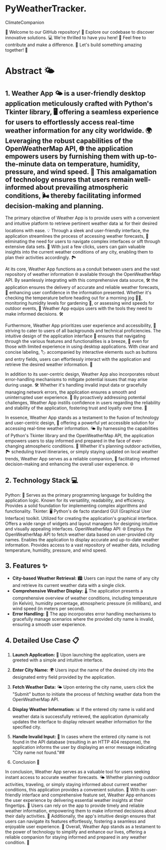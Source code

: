 # PyWeatherTracker.

ClimateCompanion

🎉 Welcome to our GitHub repository! 🚀 Explore our codebase to discover innovative solutions. 💻 We're thrilled to have you here! 🌟 Feel free to contribute and make a difference. 🤝 Let's build something amazing together! 🌈

# Abstract 🌤️

## 1. Weather App 🌤️ is a user-friendly desktop application meticulously crafted with Python's Tkinter library, 🖥️ offering a seamless experience for users to effortlessly access real-time weather information for any city worldwide. 🌍 Leveraging the robust capabilities of the OpenWeatherMap API, 🌐 the application empowers users by furnishing them with up-to-the-minute data on temperature, humidity, pressure, and wind speed. 💨 This amalgamation of technology ensures that users remain well-informed about prevailing atmospheric conditions, 🌬️ thereby facilitating informed decision-making and planning.

The primary objective of Weather App is to provide users with a convenient and intuitive platform to retrieve pertinent weather data 📊 for their desired locations with ease. 💡 Through a sleek and user-friendly interface, the application streamlines the process of accessing weather forecasts, 📲 eliminating the need for users to navigate complex interfaces or sift through extensive data sets. 🧭 With just a few clicks, users can gain valuable insights into the current weather conditions of any city, enabling them to plan their activities accordingly. 🏞️

At its core, Weather App functions as a conduit between users and the vast repository of weather information 🌐 available through the OpenWeatherMap API. By seamlessly integrating with this comprehensive data source, 🛠️ the application ensures the delivery of accurate and reliable weather forecasts, 📡 enhancing user confidence in the information presented. Whether it's checking the temperature before heading out for a morning jog 🏃‍♂️, monitoring humidity levels for gardening 🌱, or assessing wind speeds for outdoor events, 🎪 Weather App equips users with the tools they need to make informed decisions. 🛠️

Furthermore, Weather App prioritizes user experience and accessibility, 🌟 striving to cater to users of all backgrounds and technical proficiencies. The intuitive design of the application interface 🎨 ensures that navigating through the various features and functionalities is a breeze, 🍃 even for those with limited experience in using desktop applications. With clear and concise labeling, 🏷️ accompanied by interactive elements such as buttons and entry fields, users can effortlessly interact with the application and retrieve the desired weather information. 🌈

In addition to its user-centric design, Weather App also incorporates robust error-handling mechanisms to mitigate potential issues that may arise during usage. 🛠️ Whether it's handling invalid input data or gracefully managing network errors, the application ensures a smooth and uninterrupted user experience. 🌟 By proactively addressing potential challenges, Weather App instills confidence in users regarding the reliability and stability of the application, fostering trust and loyalty over time. 🤝

In essence, Weather App stands as a testament to the fusion of technology and user-centric design, 🚀 offering a powerful yet accessible solution for accessing real-time weather information. 🌤️ By harnessing the capabilities of Python's Tkinter library and the OpenWeatherMap API, the application empowers users to stay informed and prepared in the face of ever-changing atmospheric conditions. 💪 Whether it's planning outdoor activities, 🏞️ scheduling travel itineraries, or simply staying updated on local weather trends, Weather App serves as a reliable companion, 🌟 facilitating informed decision-making and enhancing the overall user experience. 🌐

## 2. Technology Stack 💻
Python: 🐍
Serves as the primary programming language for building the application logic.
Known for its versatility, readability, and efficiency.
Provides a solid foundation for implementing complex algorithms and functionality.
Tkinter: 🖥️
Python's de facto standard GUI (Graphical User Interface) toolkit.
Utilized for creating the application's graphical interface.
Offers a wide range of widgets and layout managers for designing intuitive and visually appealing interfaces.
OpenWeatherMap API: 🌐
Employs the OpenWeatherMap API to fetch weather data based on user-provided city names.
Enables the application to display accurate and up-to-date weather information.
Provides access to a vast repository of weather data, including temperature, humidity, pressure, and wind speed.


## 3. Features ✨

- **City-based Weather Retrieval:** 🏙️ Users can input the name of any city and retrieve its current weather data with a single click.
- **Comprehensive Weather Display:** 🌡️ The application presents a comprehensive overview of weather conditions, including temperature (in Kelvin), humidity percentage, atmospheric pressure (in millibars), and wind speed (in meters per second).
- **Error Handling:** 🚨 The app incorporates error handling mechanisms to gracefully manage scenarios where the provided city name is invalid, ensuring a smooth user experience.
## 4. Detailed Use Case 📋

1. **Launch Application:** 🚀 Upon launching the application, users are greeted with a simple and intuitive interface.
2. **Enter City Name:** 🌍 Users input the name of the desired city into the designated entry field provided by the application.
3. **Fetch Weather Data:** 🌤️ Upon entering the city name, users click the "Submit" button to initiate the process of fetching weather data from the OpenWeatherMap API.
4. **Display Weather Information:** 📊 If the entered city name is valid and weather data is successfully retrieved, the application dynamically updates the interface to display relevant weather information for the specified city.
5. **Handle Invalid Input:** 🚨 In cases where the entered city name is not found in the API database (resulting in an HTTP 404 response), the application informs the user by displaying an error message indicating "City name not found."##


5. Conclusion 🚀

In conclusion, Weather App serves as a valuable tool for users seeking instant access to accurate weather forecasts. 🌤️ Whether planning outdoor activities, traveling, or simply staying informed about current weather conditions, this application provides a convenient solution. 🚀 With its user-friendly interface and comprehensive feature set, Weather App enhances the user experience by delivering essential weather insights at their fingertips. 📲 Users can rely on the app to provide timely and reliable weather information, empowering them to make informed decisions about their daily activities. 💪 Additionally, the app's intuitive design ensures that users can navigate its features effortlessly, fostering a seamless and enjoyable user experience. 🌟 Overall, Weather App stands as a testament to the power of technology to simplify and enhance our lives, offering a reliable companion for staying informed and prepared in any weather condition. 🌈

